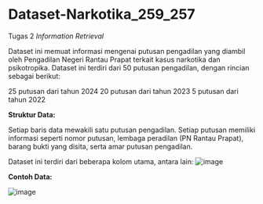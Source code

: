 # Dataset-Narkotika_259_257
Tugas 2 _Information Retrieval_

Dataset ini memuat informasi mengenai putusan pengadilan yang diambil oleh Pengadilan Negeri Rantau Prapat terkait kasus narkotika dan psikotropika. Dataset ini terdiri dari 50 putusan pengadilan, dengan rincian sebagai berikut:

25 putusan dari tahun 2024
20 putusan dari tahun 2023
5 putusan dari tahun 2022



****Struktur Data:****

Setiap baris data mewakili satu putusan pengadilan. Setiap putusan memiliki informasi seperti nomor putusan, lembaga peradilan (PN Rantau Prapat), 
barang bukti yang disita, serta amar putusan pengadilan.

Dataset ini terdiri dari beberapa kolom utama, antara lain:
![image](https://github.com/user-attachments/assets/6c1df937-ec53-4f05-b53f-d3bf75b61560)

****Contoh Data:****

![image](https://github.com/user-attachments/assets/39d206c5-b73b-4ff7-a998-b4469eb79377)


